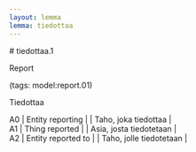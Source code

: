 ```yaml
---
layout: lemma
lemma: tiedottaa
---
```


<div class="sense">
# <span class="sensename">tiedottaa.1</span>

<span class="description">Report</span>

(tags: model:report.01)

<span class="description">Tiedottaa</span>

A0 | Entity reporting |   | Taho, joka tiedottaa |  
A1 | Thing reported |   | Asia, josta tiedotetaan |  
A2 | Entity reported to |   | Taho, jolle tiedotetaan |  

</div>

